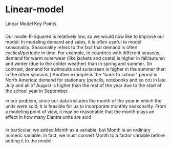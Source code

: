 # Linear-model
Linear Model Key Points


###
Our model R-Squared is relatively low, so we would now like to improve our model. In modeling demand and sales, it is often useful to model seasonality. Seasonality refers to the fact that demand is often cyclical/periodic in time. For example, in countries with different seasons, demand for warm outerwear (like jackets and coats) is higher in fall/autumn and winter (due to the colder weather) than in spring and summer. (In contrast, demand for swimsuits and sunscreen is higher in the summer than in the other seasons.) Another example is the "back to school" period in North America: demand for stationary (pencils, notebooks and so on) in late July and all of August is higher than the rest of the year due to the start of the school year in September.

In our problem, since our data includes the month of the year in which the units were sold, it is feasible for us to incorporate monthly seasonality. From a modeling point of view, it may be reasonable that the month plays an effect in how many Elantra units are sold


###
 In particular, we added Month as a variable, but Month is an ordinary numeric variable. In fact, we must convert Month to a factor variable before adding it to the model
